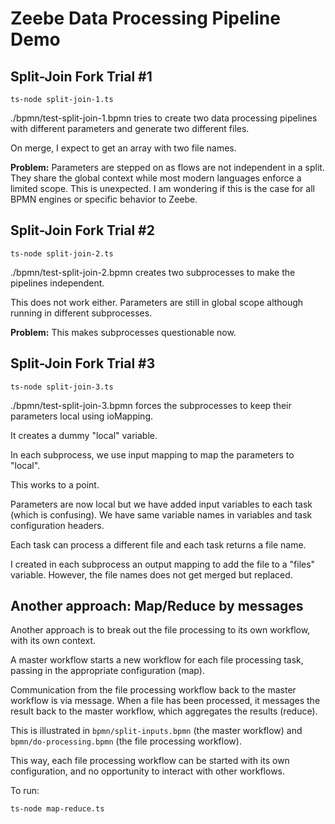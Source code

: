 # Zeebe Data Processing Pipeline Demo

## Split-Join Fork Trial #1

```
ts-node split-join-1.ts
```

./bpmn/test-split-join-1.bpmn tries to create two data processing pipelines with different parameters and generate two different files.

On merge, I expect to get an array with two file names.

**Problem:** Parameters are stepped on as flows are not independent in a split. They share the global context while most modern languages enforce a limited scope. This is unexpected. I am wondering if this is the case for all BPMN engines or specific behavior to Zeebe.

## Split-Join Fork Trial #2

```
ts-node split-join-2.ts
```

./bpmn/test-split-join-2.bpmn creates two subprocesses to make the pipelines independent.

This does not work either. Parameters are still in global scope although running in different subprocesses.

**Problem:** This makes subprocesses questionable now.

## Split-Join Fork Trial #3

```
ts-node split-join-3.ts
```

./bpmn/test-split-join-3.bpmn forces the subprocesses to keep their parameters local using ioMapping.

It creates a dummy "local" variable.

In each subprocess, we use input mapping to map the parameters to "local".

This works to a point.

Parameters are now local but we have added input variables to each task (which is confusing). We have same variable names in variables and task configuration headers.

Each task can process a different file and each task returns a file name.

I created in each subprocess an output mapping to add the file to a "files" variable.
However, the file names does not get merged but replaced.

## Another approach: Map/Reduce by messages

Another approach is to break out the file processing to its own workflow, with its own context.

A master workflow starts a new workflow for each file processing task, passing in the appropriate configuration (map).

Communication from the file processing workflow back to the master workflow is via message. When a file has been processed, it messages the result back to the master workflow, which aggregates the results (reduce).

This is illustrated in `bpmn/split-inputs.bpmn` (the master workflow) and `bpmn/do-processing.bpmn` (the file processing workflow).

This way, each file processing workflow can be started with its own configuration, and no opportunity to interact with other workflows.

To run:

```
ts-node map-reduce.ts
```
